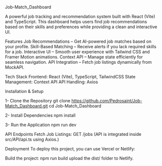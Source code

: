 Job-Match_Dashboard

A powerful job tracking and recommendation system built with React (Vite) and TypeScript. This dashboard helps users find job recommendations based on their skills and preferences while providing a clean and interactive UI.

Features
Job Recommendations – Get AI-powered job matches based on your profile.
Skill-Based Matching – Receive alerts if you lack required skills for a job.
Interactive UI – Smooth user experience with Tailwind CSS and Framer Motion animations.
Context API  – Manage state efficiently for seamless navigation.
API Integration – Fetch job listings dynamically from MockAPI.

Tech Stack
Frontend: React (Vite), TypeScript, TailwindCSS
State Management: Context API 
API Handling: Axios


Installation & Setup

1- Clone the Repository
git clone https://github.com/Pedrosaint/Job-Match_Dashboard.git
cd Job-Match_Dashboard

2- Install Dependencies
npm install

3- Run the Application
npm run dev

API Endpoints
Fetch Job Listings: GET /jobs
(API is integrated inside src/API/api.ts using Axios.)

Deployment
To deploy this project, you can use Vercel or Netlify:

Build the project:
npm run build
upload the dist/ folder to Netlify.

